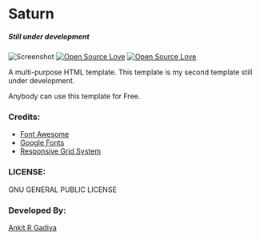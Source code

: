 # Saturn

##### Still under development
![Screenshot](https://cloud.githubusercontent.com/assets/18071765/20961724/4f009030-bc8c-11e6-8dd3-bcda0cd8f2d4.jpg)
[![Open Source Love](https://badges.frapsoft.com/os/gpl/gpl.svg?v=102)](https://github.com/ellerbrock/open-source-badge/) [![Open Source Love](https://badges.frapsoft.com/os/v2/open-source.svg?v=102)](https://github.com/ellerbrock/open-source-badge/)<br />

A multi-purpose HTML template. This template is my second template still under development. 

Anybody can use this template for Free. 

### Credits:           
* [Font Awesome](http://fontawesome.io/)
* [Google Fonts](https://www.google.com/fonts/)
* [Responsive Grid System](http://www.responsivegridsystem.com/)

### LICENSE:
GNU GENERAL PUBLIC LICENSE

### Developed By:
[Ankit R Gadiya](http://ankitrgadiya.me)
